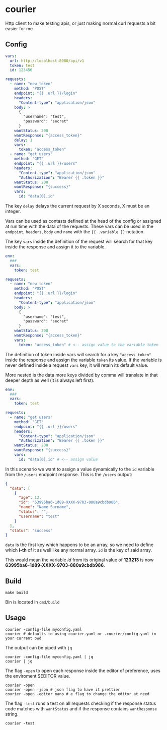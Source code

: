 # courier
Http client to make testing apis, or just making normal curl requests a bit easier for me

## Config
```yaml
vars:
  url: http://localhost:8080/api/v1
  token: test
  id: 123456

requests:
  - name: "new token"
    method: "POST"
    endpoint: "{{ .url }}/login"
    headers:
      "Content-type": "application/json"
    body: >
      {
        "username": "test",
        "password": "secret"
      }
    wantStatus: 200
    wantResponse: "{access_token}"
    delay: 1
    vars:
      token: "access_token"
  - name: "get users"
    method: "GET"
    endpoint: "{{ .url }}/users"
    headers:
      "Content-type": "application/json"
      "Authorization": "Bearer {{ .token }}"
    wantStatus: 200
    wantResponse: "{success}"
    vars:
      id: "data[0],id"
```
The key ```delay``` delays the current request by X seconds, X must be an integer.

Vars can be used as contasts defined at the head of the config or assigned at run time with the data of the requests.
These vars can be used in the ```endpoint```, ```headers```, ```body``` and ```name``` with the ```{{ .variable }}``` notation.

The key ```vars``` inside the definition of the request will search for that key inside the response and assign it to the variable.
```yaml
env:
  ###
  vars:
    token: test

requests:
  - name: "new token"
    method: "POST"
    endpoint: "{{ .url }}/login"
    headers:
      "Content-type": "application/json"
    body: >
      {
        "username": "test",
        "password": "secret"
      }
    wantStatus: 200
    wantResponse: "{access_token}"
    vars:
      token: "access_token" # <-- assign value to the variable token
```
The definition of token inside vars will search for a key ```"access_token"``` inside the response and assign the variable ```token``` its value.
If the variable is never defined inside a request ```vars``` key, it will retain its default value.

More nested is the data more keys divided by comma will translate in that deeper depth as well (it is always left first).
```yaml
env:
  ###
  vars:
    token: test

requests:
  - name: "get users"
    method: "GET"
    endpoint: "{{ .url }}/users"
    headers:
      "Content-type": "application/json"
      "Authorization": "Bearer {{ .token }}"
    wantStatus: 200
    wantResponse: "{success}"
    vars:
      id: "data[0],id" # <-- assign value
```

In this scenario we want to assign a value dynamically to the ```id``` variable from the ```/users``` endpoint response.
This is the ```/users``` output:
```json
{
  "data": [
    {
      "age": 13,
      "id": "63995ba6-1d89-XXXX-9703-880a9cbdb986",
      "name": "Name Surname",
      "status": "",
      "username": "test"
    }
  ],
  "status": "success"
}
```
```data``` is the first key which happens to be an array, so we need to define which **i-th** of it as well like any normal array. ```id``` is the key of said array.

This would mean the variable *id* from its original value of **123213** is now **63995ba6-1d89-XXXX-9703-880a9cbdb986**.

## Build
```
make build
```
Bin is located in ```cmd/build```

## Usage

```
courier -config-file myconfig.yaml
courier # defaults to using courier.yaml or .courier/config.yaml in your current pwd
```

The output can be piped with ```jq```
```
courier -config-file myconfig.yaml | jq
courier | jq
```

The flag ```-open``` to open each response inside the editor of preference, uses the enviroment $EDITOR value.
```
courier -open
courier -open -json # json flag to have it prettier
courier -open -editor nano # e flag to change the editor at need
```

The flag ```-test``` runs a test on all requests checking if the response status code matches with ```wantStatus``` and if the response contains ```wantResponse``` string.
```
courier -test
```
